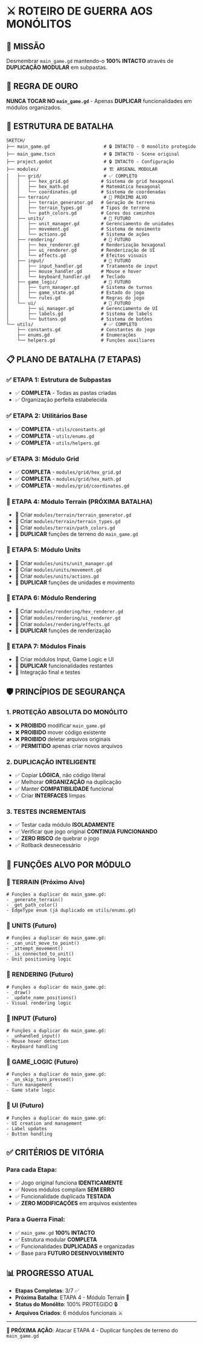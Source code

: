 # ⚔️ ROTEIRO DE GUERRA AOS MONÓLITOS

## 🎯 **MISSÃO**
Desmembrar `main_game.gd` mantendo-o **100% INTACTO** através de **DUPLICAÇÃO MODULAR** em subpastas.

## 🚨 **REGRA DE OURO**
**NUNCA TOCAR NO `main_game.gd`** - Apenas **DUPLICAR** funcionalidades em módulos organizados.

## 📁 **ESTRUTURA DE BATALHA**

```
SKETCH/
├── main_game.gd                    # 🔒 INTACTO - O monólito protegido
├── main_game.tscn                  # 🔒 INTACTO - Scene original
├── project.godot                   # 🔒 INTACTO - Configuração
├── modules/                        # 🏗️ ARSENAL MODULAR
│   ├── grid/                       # ✅ COMPLETO
│   │   ├── hex_grid.gd            # Sistema de grid hexagonal
│   │   ├── hex_math.gd            # Matemática hexagonal
│   │   └── coordinates.gd         # Sistema de coordenadas
│   ├── terrain/                    # 🎯 PRÓXIMO ALVO
│   │   ├── terrain_generator.gd   # Geração de terreno
│   │   ├── terrain_types.gd       # Tipos de terreno
│   │   └── path_colors.gd         # Cores dos caminhos
│   ├── units/                      # 🎯 FUTURO
│   │   ├── unit_manager.gd        # Gerenciamento de unidades
│   │   ├── movement.gd            # Sistema de movimento
│   │   └── actions.gd             # Sistema de ações
│   ├── rendering/                  # 🎯 FUTURO
│   │   ├── hex_renderer.gd        # Renderização hexagonal
│   │   ├── ui_renderer.gd         # Renderização de UI
│   │   └── effects.gd             # Efeitos visuais
│   ├── input/                      # 🎯 FUTURO
│   │   ├── input_handler.gd       # Tratamento de input
│   │   ├── mouse_handler.gd       # Mouse e hover
│   │   └── keyboard_handler.gd    # Teclado
│   ├── game_logic/                 # 🎯 FUTURO
│   │   ├── turn_manager.gd        # Sistema de turnos
│   │   ├── game_state.gd          # Estado do jogo
│   │   └── rules.gd               # Regras do jogo
│   └── ui/                         # 🎯 FUTURO
│       ├── ui_manager.gd          # Gerenciamento de UI
│       ├── labels.gd              # Sistema de labels
│       └── buttons.gd             # Sistema de botões
└── utils/                          # ✅ COMPLETO
    ├── constants.gd               # Constantes do jogo
    ├── enums.gd                   # Enumerações
    └── helpers.gd                 # Funções auxiliares
```

## 📋 **PLANO DE BATALHA (7 ETAPAS)**

### **✅ ETAPA 1: Estrutura de Subpastas** 
- ✅ **COMPLETA** - Todas as pastas criadas
- ✅ Organização perfeita estabelecida

### **✅ ETAPA 2: Utilitários Base**
- ✅ **COMPLETA** - `utils/constants.gd`
- ✅ **COMPLETA** - `utils/enums.gd` 
- ✅ **COMPLETA** - `utils/helpers.gd`

### **✅ ETAPA 3: Módulo Grid**
- ✅ **COMPLETA** - `modules/grid/hex_grid.gd`
- ✅ **COMPLETA** - `modules/grid/hex_math.gd`
- ✅ **COMPLETA** - `modules/grid/coordinates.gd`

### **🎯 ETAPA 4: Módulo Terrain** (PRÓXIMA BATALHA)
- 🔄 Criar `modules/terrain/terrain_generator.gd`
- 🔄 Criar `modules/terrain/terrain_types.gd`
- 🔄 Criar `modules/terrain/path_colors.gd`
- 🔄 **DUPLICAR** funções de terreno do `main_game.gd`

### **🎯 ETAPA 5: Módulo Units**
- 🔄 Criar `modules/units/unit_manager.gd`
- 🔄 Criar `modules/units/movement.gd`
- 🔄 Criar `modules/units/actions.gd`
- 🔄 **DUPLICAR** funções de unidades e movimento

### **🎯 ETAPA 6: Módulo Rendering**
- 🔄 Criar `modules/rendering/hex_renderer.gd`
- 🔄 Criar `modules/rendering/ui_renderer.gd`
- 🔄 Criar `modules/rendering/effects.gd`
- 🔄 **DUPLICAR** funções de renderização

### **🎯 ETAPA 7: Módulos Finais**
- 🔄 Criar módulos Input, Game Logic e UI
- 🔄 **DUPLICAR** funcionalidades restantes
- 🔄 Integração final e testes

## 🛡️ **PRINCÍPIOS DE SEGURANÇA**

### **1. PROTEÇÃO ABSOLUTA DO MONÓLITO**
- ❌ **PROIBIDO** modificar `main_game.gd`
- ❌ **PROIBIDO** mover código existente
- ❌ **PROIBIDO** deletar arquivos originais
- ✅ **PERMITIDO** apenas criar novos arquivos

### **2. DUPLICAÇÃO INTELIGENTE**
- ✅ Copiar **LÓGICA**, não código literal
- ✅ Melhorar **ORGANIZAÇÃO** na duplicação
- ✅ Manter **COMPATIBILIDADE** funcional
- ✅ Criar **INTERFACES** limpas

### **3. TESTES INCREMENTAIS**
- ✅ Testar cada módulo **ISOLADAMENTE**
- ✅ Verificar que jogo original **CONTINUA FUNCIONANDO**
- ✅ **ZERO RISCO** de quebrar o jogo
- ✅ Rollback desnecessário

## 🎯 **FUNÇÕES ALVO POR MÓDULO**

### **🔷 TERRAIN (Próximo Alvo)**
```gdscript
# Funções a duplicar do main_game.gd:
- _generate_terrain()
- _get_path_color()
- EdgeType enum (já duplicado em utils/enums.gd)
```

### **🔷 UNITS (Futuro)**
```gdscript
# Funções a duplicar do main_game.gd:
- _can_unit_move_to_point()
- _attempt_movement()
- _is_connected_to_unit()
- Unit positioning logic
```

### **🔷 RENDERING (Futuro)**
```gdscript
# Funções a duplicar do main_game.gd:
- _draw()
- _update_name_positions()
- Visual rendering logic
```

### **🔷 INPUT (Futuro)**
```gdscript
# Funções a duplicar do main_game.gd:
- _unhandled_input()
- Mouse hover detection
- Keyboard handling
```

### **🔷 GAME_LOGIC (Futuro)**
```gdscript
# Funções a duplicar do main_game.gd:
- _on_skip_turn_pressed()
- Turn management
- Game state logic
```

### **🔷 UI (Futuro)**
```gdscript
# Funções a duplicar do main_game.gd:
- UI creation and management
- Label updates
- Button handling
```

## ✅ **CRITÉRIOS DE VITÓRIA**

### **Para cada Etapa:**
- ✅ Jogo original funciona **IDENTICAMENTE**
- ✅ Novos módulos compilam **SEM ERRO**
- ✅ Funcionalidade duplicada **TESTADA**
- ✅ **ZERO MODIFICAÇÕES** em arquivos existentes

### **Para a Guerra Final:**
- ✅ `main_game.gd` **100% INTACTO**
- ✅ Estrutura modular **COMPLETA**
- ✅ Funcionalidades **DUPLICADAS** e organizadas
- ✅ Base para **FUTURO DESENVOLVIMENTO**

## 📊 **PROGRESSO ATUAL**
- **Etapas Completas**: 3/7 ✅
- **Próxima Batalha**: ETAPA 4 - Módulo Terrain 🎯
- **Status do Monólito**: 100% PROTEGIDO 🔒
- **Arquivos Criados**: 6 módulos funcionais ⚔️

---

**🚀 PRÓXIMA AÇÃO**: Atacar ETAPA 4 - Duplicar funções de terreno do `main_game.gd`